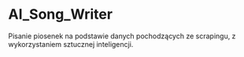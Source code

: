 # AI_Song_Writer
Pisanie piosenek na podstawie danych pochodzących ze scrapingu, z wykorzystaniem sztucznej inteligencji.
